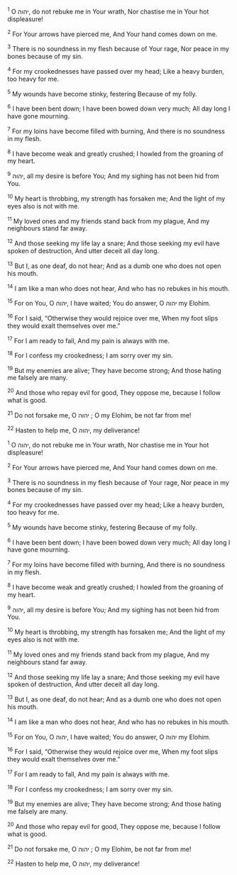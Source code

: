 <sup>1</sup> O יהוה, do not rebuke me in Your wrath, Nor chastise me in Your hot displeasure!

<sup>2</sup> For Your arrows have pierced me, And Your hand comes down on me.

<sup>3</sup> There is no soundness in my flesh because of Your rage, Nor peace in my bones because of my sin.

<sup>4</sup> For my crookednesses have passed over my head; Like a heavy burden, too heavy for me.

<sup>5</sup> My wounds have become stinky, festering Because of my folly.

<sup>6</sup> I have been bent down; I have been bowed down very much; All day long I have gone mourning.

<sup>7</sup> For my loins have become filled with burning, And there is no soundness in my flesh.

<sup>8</sup> I have become weak and greatly crushed; I howled from the groaning of my heart.

<sup>9</sup> יהוה, all my desire is before You; And my sighing has not been hid from You.

<sup>10</sup> My heart is throbbing, my strength has forsaken me; And the light of my eyes also is not with me.

<sup>11</sup> My loved ones and my friends stand back from my plague, And my neighbours stand far away.

<sup>12</sup> And those seeking my life lay a snare; And those seeking my evil have spoken of destruction, And utter deceit all day long.

<sup>13</sup> But I, as one deaf, do not hear; And as a dumb one who does not open his mouth.

<sup>14</sup> I am like a man who does not hear, And who has no rebukes in his mouth.

<sup>15</sup> For on You, O יהוה, I have waited; You do answer, O יהוה my Elohim.

<sup>16</sup> For I said, “Otherwise they would rejoice over me, When my foot slips they would exalt themselves over me.”

<sup>17</sup> For I am ready to fall, And my pain is always with me.

<sup>18</sup> For I confess my crookedness; I am sorry over my sin.

<sup>19</sup> But my enemies are alive; They have become strong; And those hating me falsely are many.

<sup>20</sup> And those who repay evil for good, They oppose me, because I follow what is good.

<sup>21</sup> Do not forsake me, O יהוה ; O my Elohim, be not far from me!

<sup>22</sup> Hasten to help me, O יהוה, my deliverance!

<sup>1</sup> O יהוה, do not rebuke me in Your wrath, Nor chastise me in Your hot displeasure!

<sup>2</sup> For Your arrows have pierced me, And Your hand comes down on me.

<sup>3</sup> There is no soundness in my flesh because of Your rage, Nor peace in my bones because of my sin.

<sup>4</sup> For my crookednesses have passed over my head; Like a heavy burden, too heavy for me.

<sup>5</sup> My wounds have become stinky, festering Because of my folly.

<sup>6</sup> I have been bent down; I have been bowed down very much; All day long I have gone mourning.

<sup>7</sup> For my loins have become filled with burning, And there is no soundness in my flesh.

<sup>8</sup> I have become weak and greatly crushed; I howled from the groaning of my heart.

<sup>9</sup> יהוה, all my desire is before You; And my sighing has not been hid from You.

<sup>10</sup> My heart is throbbing, my strength has forsaken me; And the light of my eyes also is not with me.

<sup>11</sup> My loved ones and my friends stand back from my plague, And my neighbours stand far away.

<sup>12</sup> And those seeking my life lay a snare; And those seeking my evil have spoken of destruction, And utter deceit all day long.

<sup>13</sup> But I, as one deaf, do not hear; And as a dumb one who does not open his mouth.

<sup>14</sup> I am like a man who does not hear, And who has no rebukes in his mouth.

<sup>15</sup> For on You, O יהוה, I have waited; You do answer, O יהוה my Elohim.

<sup>16</sup> For I said, “Otherwise they would rejoice over me, When my foot slips they would exalt themselves over me.”

<sup>17</sup> For I am ready to fall, And my pain is always with me.

<sup>18</sup> For I confess my crookedness; I am sorry over my sin.

<sup>19</sup> But my enemies are alive; They have become strong; And those hating me falsely are many.

<sup>20</sup> And those who repay evil for good, They oppose me, because I follow what is good.

<sup>21</sup> Do not forsake me, O יהוה ; O my Elohim, be not far from me!

<sup>22</sup> Hasten to help me, O יהוה, my deliverance!

